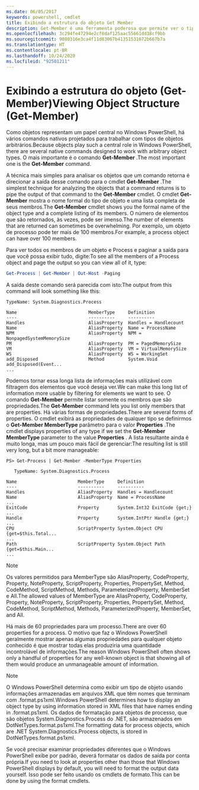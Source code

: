 ```yaml
---
ms.date: 06/05/2017
keywords: powershell, cmdlet
title: Exibindo a estrutura do objeto Get Member
description: Get-Member é uma ferramenta poderosa que permite ver o tipo e a estrutura de objetos no PowerShell.
ms.openlocfilehash: 3c294fe47294e2cf8daf125aac55661dd38cf9bb
ms.sourcegitcommit: 9080316e3ca4f11d83067b41351531672b667b7a
ms.translationtype: HT
ms.contentlocale: pt-BR
ms.lasthandoff: 10/24/2020
ms.locfileid: "92501211"
---
```

# <a name="viewing-object-structure-get-member"></a><span data-ttu-id="c7434-104">Exibindo a estrutura do objeto (Get-Member)</span><span class="sxs-lookup"><span data-stu-id="c7434-104">Viewing Object Structure (Get-Member)</span></span>

<span data-ttu-id="c7434-105">Como objetos representam um papel central no Windows PowerShell, há vários comandos nativos projetados para trabalhar com tipos de objetos arbitrários.</span><span class="sxs-lookup"><span data-stu-id="c7434-105">Because objects play such a central role in Windows PowerShell, there are several native commands designed to work with arbitrary object types.</span></span> <span data-ttu-id="c7434-106">O mais importante é o comando **Get-Member** .</span><span class="sxs-lookup"><span data-stu-id="c7434-106">The most important one is the **Get-Member** command.</span></span>

<span data-ttu-id="c7434-107">A técnica mais simples para analisar os objetos que um comando retorna é direcionar a saída desse comando para o cmdlet **Get-Member** .</span><span class="sxs-lookup"><span data-stu-id="c7434-107">The simplest technique for analyzing the objects that a command returns is to pipe the output of that command to the **Get-Member** cmdlet.</span></span> <span data-ttu-id="c7434-108">O cmdlet **Get-Member** mostra o nome formal do tipo de objeto e uma lista completa de seus membros.</span><span class="sxs-lookup"><span data-stu-id="c7434-108">The **Get-Member** cmdlet shows you the formal name of the object type and a complete listing of its members.</span></span> <span data-ttu-id="c7434-109">O número de elementos que são retornados, às vezes, pode ser imenso.</span><span class="sxs-lookup"><span data-stu-id="c7434-109">The number of elements that are returned can sometimes be overwhelming.</span></span> <span data-ttu-id="c7434-110">Por exemplo, um objeto de processo pode ter mais de 100 membros.</span><span class="sxs-lookup"><span data-stu-id="c7434-110">For example, a process object can have over 100 members.</span></span>

<span data-ttu-id="c7434-111">Para ver todos os membros de um objeto e Process e paginar a saída para que você possa exibir tudo, digite:</span><span class="sxs-lookup"><span data-stu-id="c7434-111">To see all the members of a Process object and page the output so you can view all of it, type:</span></span>

```powershell
Get-Process | Get-Member | Out-Host -Paging
```

<span data-ttu-id="c7434-112">A saída deste comando será parecida com isto:</span><span class="sxs-lookup"><span data-stu-id="c7434-112">The output from this command will look something like this:</span></span>

```Output
TypeName: System.Diagnostics.Process

Name                           MemberType     Definition
----                           ----------     ----------
Handles                        AliasProperty  Handles = Handlecount
Name                           AliasProperty  Name = ProcessName
NPM                            AliasProperty  NPM = NonpagedSystemMemorySize
PM                             AliasProperty  PM = PagedMemorySize
VM                             AliasProperty  VM = VirtualMemorySize
WS                             AliasProperty  WS = WorkingSet
add_Disposed                   Method         System.Void add_Disposed(Event...
...
```

<span data-ttu-id="c7434-113">Podemos tornar essa longa lista de informações mais utilizável com filtragem dos elementos que você deseja ver.</span><span class="sxs-lookup"><span data-stu-id="c7434-113">We can make this long list of information more usable by filtering for elements we want to see.</span></span> <span data-ttu-id="c7434-114">O comando **Get-Member** permite listar somente os membros que são propriedades.</span><span class="sxs-lookup"><span data-stu-id="c7434-114">The **Get-Member** command lets you list only members that are properties.</span></span> <span data-ttu-id="c7434-115">Há várias formas de propriedades.</span><span class="sxs-lookup"><span data-stu-id="c7434-115">There are several forms of properties.</span></span> <span data-ttu-id="c7434-116">O cmdlet exibirá as propriedades de qualquer tipo se definirmos o **Get-Member MemberType** parâmetro para o valor **Properties** .</span><span class="sxs-lookup"><span data-stu-id="c7434-116">The cmdlet displays properties of any type if we set the **Get-Member MemberType** parameter to the value **Properties** .</span></span> <span data-ttu-id="c7434-117">A lista resultante ainda é muito longa, mas um pouco mais fácil de gerenciar:</span><span class="sxs-lookup"><span data-stu-id="c7434-117">The resulting list is still very long, but a bit more manageable:</span></span>

```
PS> Get-Process | Get-Member -MemberType Properties

   TypeName: System.Diagnostics.Process

Name                       MemberType     Definition
----                       ----------     ----------
Handles                    AliasProperty  Handles = Handlecount
Name                       AliasProperty  Name = ProcessName
...
ExitCode                   Property       System.Int32 ExitCode {get;}
...
Handle                     Property       System.IntPtr Handle {get;}
...
CPU                        ScriptProperty System.Object CPU {get=$this.Total...
...
Path                       ScriptProperty System.Object Path {get=$this.Main...
...
```

> [!NOTE]
> <span data-ttu-id="c7434-118">Os valores permitidos para MemberType são AliasProperty, CodeProperty, Property, NoteProperty, ScriptProperty, Properties, PropertySet, Method, CodeMethod, ScriptMethod, Methods, ParameterizedProperty, MemberSet e All.</span><span class="sxs-lookup"><span data-stu-id="c7434-118">The allowed values of MemberType are AliasProperty, CodeProperty, Property, NoteProperty, ScriptProperty, Properties, PropertySet, Method, CodeMethod, ScriptMethod, Methods, ParameterizedProperty, MemberSet, and All.</span></span>

<span data-ttu-id="c7434-119">Há mais de 60 propriedades para um processo.</span><span class="sxs-lookup"><span data-stu-id="c7434-119">There are over 60 properties for a process.</span></span> <span data-ttu-id="c7434-120">O motivo que faz o Windows PowerShell geralmente mostrar apenas algumas propriedades para qualquer objeto conhecido é que mostrar todas elas produziria uma quantidade incontrolável de informações.</span><span class="sxs-lookup"><span data-stu-id="c7434-120">The reason Windows PowerShell often shows only a handful of properties for any well-known object is that showing all of them would produce an unmanageable amount of information.</span></span>

> [!NOTE]
> <span data-ttu-id="c7434-121">O Windows PowerShell determina como exibir um tipo de objeto usando informações armazenadas em arquivos XML que têm nomes que terminam com .format.ps1xml.</span><span class="sxs-lookup"><span data-stu-id="c7434-121">Windows PowerShell determines how to display an object type by using information stored in XML files that have names ending in .format.ps1xml.</span></span> <span data-ttu-id="c7434-122">Os dados de formatação para objetos de processo, que são objetos System.Diagnostics.Process do .NET, são armazenados em DotNetTypes.format.ps1xml.</span><span class="sxs-lookup"><span data-stu-id="c7434-122">The formatting data for process objects, which are .NET System.Diagnostics.Process objects, is stored in DotNetTypes.format.ps1xml.</span></span>

<span data-ttu-id="c7434-123">Se você precisar examinar propriedades diferentes que o Windows PowerShell exibe por padrão, deverá formatar os dados de saída por conta própria.</span><span class="sxs-lookup"><span data-stu-id="c7434-123">If you need to look at properties other than those that Windows PowerShell displays by default, you will need to format the output data yourself.</span></span> <span data-ttu-id="c7434-124">Isso pode ser feito usando os cmdlets de formato.</span><span class="sxs-lookup"><span data-stu-id="c7434-124">This can be done by using the format cmdlets.</span></span>
